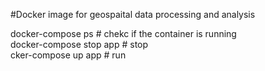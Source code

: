 #Docker image for geospaital data processing and analysis     

docker-compose ps          # chekc if the container is running   
docker-compose stop app    # stop        
cker-compose up app        # run
